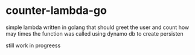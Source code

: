 # counter-lambda-go 
simple lambda written in golang that should greet the user and count how may times
the function was called using dynamo db to create persisten

still work in progreess